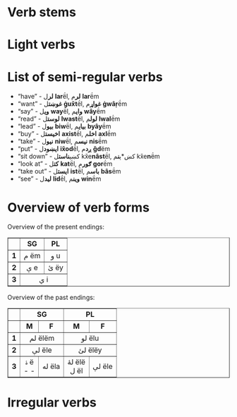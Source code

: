 # Verb stems

# Light verbs

# List of semi-regular verbs

* “have” - **لر**ل **lar**ë́l, **لر**م **lar**ë́m
* “want” - **غوښت**ل **ġux̌t**ë́l, **غواړ**م **ġwâṛ**ë́m
* “say” - **وی**ل **way**ë́l, **وای**م **wây**ë́m
* “read” - **لوست**ل **lwast**ë́l, **لول**م **lwal**ë́m
* “lead” - **بیو**ل **biw**ë́l, **بياي**م **byây**ë́m
* “buy” - **اخیست**ل **axist**ë́l, **اخل**م **axl**ë́m
* “take” - **نیو**ل **niw**ë́l, **نیس**م **nis**ë́m
* “put” - **ایښود**ل **ix̌od**ë́l, **ږد**م **ǧd**ëm
* “sit down” - کښې**ناست**ل kx̌e**nâst**ë́l, کښ*ې**ن**م kx̌e**n**ë́m
* “look at” - **کت**ل **kat**ë́l, **ګور**م **gor**ë́m
* “take out” - **ایست**ل **ist**ë́l, **باس**م **bâs**ë́m
* “see” - **ليد**ل **lid**ë́l, **وين**م **win**ë́m




# Overview of verb forms


Overview of the present endings:
<table border="1">
<tr>
  <td/>
  <td align="middle"><b>SG</b></td>
  <td align="middle"><b>PL</b></td>
</tr>
<tr>
  <td align="middle"><b>1</b></td>
  <td align="middle">م ëm</td>
  <td align="middle">و u</td>
</tr>
<tr>
  <td align="middle"><b>2</b></td>
  <td align="middle">ې e</td>
  <td align="middle">ئ ëy</td>
</tr>
<tr>
  <td align="middle"><b>3</b></td>
  <td align="middle" colspan="2">ي i</td>
</tr>
</table>


Overview of the past endings:
<table border="1">
<tr>
  <td/>
  <td align="middle" colspan="2"><b>SG</b></td>
  <td align="middle" colspan="2"><b>PL</b></td>
</tr>
<tr>
  <td/>
  <td align="middle"><b>M</b></td>
  <td align="middle"><b>F</b></td>
  <td align="middle"><b>M</b></td>
  <td align="middle"><b>F</b></td>
</tr>
<tr>
  <td align="middle"><b>1</b></td>
  <td align="middle" colspan="2">لم ëlëm</td>
  <td align="middle" colspan="2">لو ëlu</td>
</tr>
<tr>
  <td align="middle"><b>2</b></td>
  <td align="middle" colspan="2">لې ële</td>
  <td align="middle" colspan="2">لئ ëlëy</td>
</tr>
<tr>
  <td align="middle"><b>3</b></td>
  <td align="middle">ۀ ë<br/>- -</td>
  <td align="middle">له ëla</td>
  <td align="middle">لۀ ëlë<br/>ل ël</td>
  <td align="middle">لې ële</td>
</tr>
</table>

# Irregular verbs

